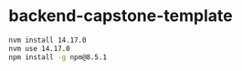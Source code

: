 # backend-capstone-template
```bash
nvm install 14.17.0
nvm use 14.17.0
npm install -g npm@8.5.1
```
